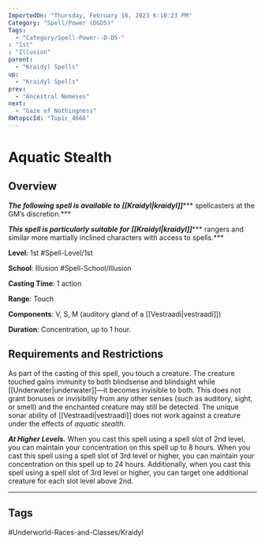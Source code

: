 ```yaml
---
ImportedOn: "Thursday, February 16, 2023 6:10:23 PM"
Category: "Spell/Power (D&D5)"
Tags:
  - "Category/Spell-Power--D-D5-"
: "1st"
: "Illusion"
parent:
  - "Kraidyl Spells"
up:
  - "Kraidyl Spells"
prev:
  - "Ancestral Nemeses"
next:
  - "Gaze of Nothingness"
RWtopicId: "Topic_4666"
---
```

# Aquatic Stealth
## Overview
***The following spell is available to*** ***[[Kraidyl|kraidyl]]****** spellcasters at the GM’s discretion.*** 

***This spell is particularly suitable for*** ***[[Kraidyl|kraidyl]]****** rangers and similar more martially inclined characters with access to spells.***

**Level**: 1st
#Spell-Level/1st

**School**: Illusion
#Spell-School/Illusion

**Casting Time**: 1 action

**Range**: Touch

**Components**: V, S, M (auditory gland of a [[Vestraadi|vestraadi]])

**Duration**: Concentration, up to 1 hour.

## Requirements and Restrictions
As part of the casting of this spell, you touch a creature. The creature touched gains immunity to both blindsense and blindsight while [[Underwater|underwater]]—it becomes invisible to both. This does not grant bonuses or invisibility from any other senses (such as auditory, sight, or smell) and the enchanted creature may still be detected. The unique sonar ability of [[Vestraadi|vestraadi]] does not work against a creature under the effects of *aquatic stealth*.

***At Higher Levels.*** When you cast this spell using a spell slot of 2nd level, you can maintain your concentration on this spell up to 8 hours. When you cast this spell using a spell slot of 3rd level or higher, you can maintain your concentration on this spell up to 24 hours. Additionally, when you cast this spell using a spell slot of 3rd level or higher, you can target one additional creature for each slot level above 2nd.


---
## Tags
#Underworld-Races-and-Classes/Kraidyl

